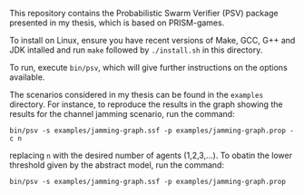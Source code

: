 This repository contains the Probabilistic Swarm Verifier (PSV) package presented in my thesis, which is based on PRISM-games.

To install on Linux, ensure you have recent versions of Make, GCC, G++ and JDK intalled and run `make` followed by `./install.sh` in this directory.
   
To run, execute `bin/psv`, which will give further instructions on the options available.

The scenarios considered in my thesis can be found in the `examples` directory. For instance, to reproduce the results in the graph showing the results for the channel jamming scenario, run the command:

    bin/psv -s examples/jamming-graph.ssf -p examples/jamming-graph.prop -c n

replacing `n` with the desired number of agents (1,2,3,...). To obatin the lower threshold given by the abstract model, run the command:

    bin/psv -s examples/jamming-graph.ssf -p examples/jamming-graph.prop